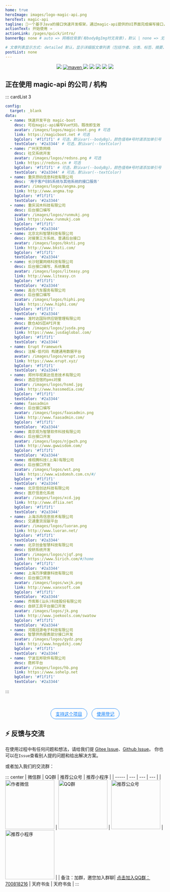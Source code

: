 ```yaml
---
home: true
heroImage: images/logo-magic-api.png
heroText: magic-api
tagline: 🚀一个基于Java的接口快速开发框架，通过magic-api提供的UI界面完成编写接口，无需定义Controller、Service、Dao、Mapper、XML、VO等Java对象即可完成常见的HTTP API接口开发
actionText: 开始使用 →
actionLink: /pages/quick/intro/
bannerBg: none # auto => 网格纹背景(有bodyBgImg时无背景)，默认 | none => 无 | '大图地址' | background: 自定义背景样式       提示：如发现文本颜色不适应你的背景时可以到palette.styl修改$bannerTextColor变量

# 文章列表显示方式: detailed 默认，显示详细版文章列表（包括作者、分类、标签、摘要、分页等）| simple => 显示简约版文章列表（仅标题和日期）| none 不显示文章列表
postList: none
---
```


<p align="center">
    <a target="_blank" href="https://www.oracle.com/technetwork/java/javase/downloads/index.html"><img src="https://img.shields.io/badge/JDK-1.8+-green.svg" /></a>
    <a href="https://search.maven.org/search?q=g:org.ssssssss%20AND%20a:magic-api">
        <img alt="maven" src="https://img.shields.io/maven-central/v/org.ssssssss/magic-api.svg?style=flat-square">
    </a>
    <a target="_blank" href="https://www.ssssssss.org"><img src="https://img.shields.io/badge/Docs-latest-blue.svg"/></a>
    <a target="_blank" href="https://github.com/ssssssss-team/magic-api/releases"><img src="https://img.shields.io/github/v/release/ssssssss-team/magic-api?logo=github"></a>
    <a target="_blank" href='https://gitee.com/ssssssss-team/magic-api'><img src="https://gitee.com/ssssssss-team/magic-api/badge/star.svg?theme=white" /></a>
    <a target="_blank" href='https://github.com/ssssssss-team/magic-api'><img src="https://img.shields.io/github/stars/ssssssss-team/magic-api.svg?style=social"/></a>
    <a target="_blank" href="LICENSE"><img src="https://img.shields.io/:license-MIT-blue.svg"></a>

</p>

## 正在使用 magic-api 的公司 / 机构

::: cardList 3
```yaml
config:
  target: _blank
data:
  - name: 快速开发平台 magic-boot
    desc: 可在magic-api编写Vue代码，既改即生效
    avatar: /images/logos/magic-boot.png # 可选
    link: https://magicboot.net # 可选
    bgColor: '#f1f1f1' # 可选，默认var(--bodyBg)。颜色值有#号时请添加单引号
    textColor: '#2a3344' # 可选，默认var(--textColor)
  - name: 广州天势网络
    desc: 社交系统开发
    avatar: /images/logos/redsns.png # 可选
    link: https://redsns.cn # 可选
    bgColor: '#f1f1f1' # 可选，默认var(--bodyBg)。颜色值有#号时请添加单引号
    textColor: '#2a3344' # 可选，默认var(--textColor)
  - name: 重庆昂码信息科技有限公司
    desc: '用于客户EBS系统与其他系统的接口服务'
    avatar: /images/logos/angma.png
    link: http://www.angma.top
    bgColor: '#f1f1f1'
    textColor: '#2a3344'
  - name: 重庆润木科技有限公司
    desc: 后台接口编写
    avatar: /images/logos/runmukj.png
    link: https://www.runmukj.com
    bgColor: '#f1f1f1'
    textColor: '#2a3344'
  - name: 北京北科智慧科技有限公司
    desc: 对接第三方系统、普通后台接口
    avatar: /images/logos/bksti.png
    link: http://www.bksti.com/
    bgColor: '#f1f1f1'
    textColor: '#2a3344'
  - name: 长沙轻翼网络科技有限公司
    desc: 后台接口编写、系统集成
    avatar: /images/logos/liteasy.png
    link: http://www.liteasy.cn
    bgColor: '#f1f1f1'
    textColor: '#2a3344'
  - name: 高合汽车服务有限公司
    desc: 后台接口编写
    avatar: /images/logos/hiphi.png
    link: https://www.hiphi.com/
    bgColor: '#f1f1f1'
    textColor: '#2a3344'
  - name: 准时达国际供应链管理有限公司
    desc: 数仓ADS层API开发
    avatar: /images/logos/jusda.png
    link: https://www.jusdaglobal.com/
    bgColor: '#f1f1f1'
    textColor: '#2a3344'
  - name: Erupt Framework
    desc: 注解·低代码 构建通用数据平台
    avatar: /images/logos/erupt.svg
    link: https://www.erupt.xyz/
    bgColor: '#f1f1f1'
    textColor: '#2a3344'
  - name: 郑州华视美达信息技术有限公司
    desc: 酒店住宿的pms对接
    avatar: /images/logos/hsmd.jpg
    link: http://www.hassmedia.com/
    bgColor: '#f1f1f1'
    textColor: '#2a3344'
  - name: faasadmin
    desc: 后台接口编写
    avatar: /images/logos/faasadmin.png
    link: http://www.faasadmin.com/
    bgColor: '#f1f1f1'
    textColor: '#2a3344'
  - name: 南京观为智慧软件科技有限公司
    desc: 后台接口开发
    avatar: /images/logos/njgwzh.png
    link: http://www.gwwisdom.com/
    bgColor: '#f1f1f1'
    textColor: '#2a3344'
  - name: 维视腾科技(上海)有限公司
    desc: 后台接口开发
    avatar: /images/logos/wst.png
    link: https://www.wisdomsh.com.cn/#/
    bgColor: '#f1f1f1'
    textColor: '#2a3344'
  - name: 北京信创达科技有限公司
    desc: 医疗信息化系统
    avatar: /images/logos/xcd.jpg
    link: http://www.dfiia.net
    bgColor: '#f1f1f1'
    textColor: '#2a3344'
  - name: 上海泺冉信息技术有限公司
    desc: 交通重货双碳平台
    avatar: /images/logos/luoran.png
    link: http://www.luoran.net/
    bgColor: '#f1f1f1'
    textColor: '#2a3344'
  - name: 北京创金智慧科技有限公司
    desc: 投研系统开发
    avatar: /images/logos/cjqf.png
    link: https://www.5irich.com/#/home
    bgColor: '#f1f1f1'
    textColor: '#2a3344'
  - name: 上海万序健康科技有限公司
    desc: 后台接口开发
    avatar: /images/logos/wxjk.png
    link: http://www.vanxsoft.com
    bgColor: '#f1f1f1'
    textColor: '#2a3344'
  - name: 乔库斯(汕头)科技股份有限公司
    desc: 自研工具平台接口开发
    avatar: /images/logos/jk.png
    link: http://www.joekools.com/swatow
    bgColor: '#f1f1f1'
    textColor: '#2a3344'
  - name: 河南冠源电子科技有限公司
    desc: 智慧供热报表部分接口开发
    avatar: /images/logos/gydz.png
    link: http://www.hngydzkj.com/
    bgColor: '#f1f1f1'
    textColor: '#2a3344'
  - name: 宁波互邦软件有限公司
    desc: 商邦平台
    avatar: /images/logos/hb.png
    link: https://www.sohelp.net
    bgColor: '#f1f1f1'
    textColor: '#2a3344'
```
:::
<style>
.cardListContainer .card-list .card-item img{ width: 72px; height: 72px; object-fit: contain;}
</style>
<br/>

<p align="center">
  <a class="become-sponsor" href="/magic-api/pages/sponsor/">支持这个项目</a>
  <a class="become-sponsor" href="https://gitee.com/ssssssss-team/magic-api/issues/I4RN7F">使用登记</a>
</p>

<style>
.become-sponsor{
  padding: 6px 15px;
  display: inline-block;
  color: #087cfa;
  border-radius: 20px;
  box-sizing: border-box;
  border: 1px solid #087cfa;
  margin:0 5px;
  transition: 0.3s;
}
.become-sponsor:hover{
  background: #087cfa;
  color: #fff;
}
</style>

## ⚡ 反馈与交流

在使用过程中有任何问题和想法，请给我们提 [Gitee Issue](https://gitee.com/ssssssss-team/magic-api/issues)、[Github Issue](https://github.com/ssssssss-team/magic-api/issues)。
你也可以在`Issue`查看别人提的问题和给出解决方案。

或者加入我们的交流群：

::: center
| 微信群 | QQ群 | 推荐公众号 | 推荐小程序 |
| ----- | --- | --- | --- |
| <img src="images/wxcode.png" alt="作者微信" width="155px" height="155px"> | <img src="images/qq-group-qrcode.png" alt="QQ群" width="155px" height="155px"> | <img src="ad/qrcode-w1.jpg" alt="推荐公众号" width="155px" height="155px"> | <img src="ad/qrcode-w2.png" alt="推荐小程序" width="155px" height="155px"> |
| 备注：加群，邀您加入群聊| <a href="https://qm.qq.com/cgi-bin/qm/qr?k=38qddUeqrk_x29Xril9a_jxnoCGTmPRF&jump_from=webapi" target="_blank">点击加入QQ群：700818216</a> | 天府书虫 | 天府书虫 |
:::

<!-- AD -->
<div class="wwads-cn wwads-horizontal pageB" data-id="114" style="width:100%;max-height:80px;min-height:auto;"></div>
<style>
  .pageB img{width:80px!important;}
  .pageT .wwads-content{display:flex;align-items: center;}
  .pageT .wwads-poweredby{display:none!important;}
  .pageT .wwads-hide{display:none!important;}
</style>
